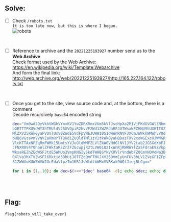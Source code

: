 ## Solve:

- [ ] Check `/robots.txt` <br/>
	`It is too late now, but this is where I begun.`
	<br/>
	![robots](https://user-images.githubusercontent.com/93029180/210171042-e723014c-26ad-427f-89cf-64469edc0c7e.png)


<br/>

- [ ] Reference to archive and the `20221225193927` number send us to the **Web Archive**<br/>
	Check format used by the Web Archive: https://en.wikipedia.org/wiki/Template:Webarchive <br/>
	And form the final link: http://web.archive.org/web/20221225193927/http://165.227.164.122/robots.txt

<br/>

- [ ] Once you get to the site, view source code and, at the bottom, there is a comment <br/>
	Decode recursively `base64` encoded string
	```bash
	dec="Vm0wd2QyVkhVWGhVYmxKV1YwZDRXRmxVUm5kVlJscHpXa2M1VjFKdGVGWlZNbmhQWVd4S2MxTnNX
	bGRTTTFKUVdWY3hTMUl4V25GVQpiR2hvVFZWd1ZWZFdaRFJUTWsxNFZHNU9hUXBTTUZwVVZtcEti
	MlZXV25KWk0yaFVUVlUxV0ZWdE5VdFpVWEJUWW10S1dWWnRNVFJXCmJWWkhWMWhvV0dKWVVsVlVW
	bHB6VGtaVmVVNVZaRmRrTTBKd1ZUQldTMlJzV2tkWk0yaHBDazFXV2xoWGExcHJWMGRLVmxkc1Zs
	VlcKTTAxNFZqRmFWMk15UmtsYVJuQldWMFZLVlZkWGVHdGlNV1JYV2tab2JGSXdXbFJEYXpGRlVX
	cFNXR0V4Y0haWlZFWktaREZrZFZGcwpjR2tLVW01Q2IxWnRjRWRWYlZaSFdraE9ZVkp0VWxOV01G
	WkxaREZhZEdWSFJtdE5WMUo2VmpKNGIySkdTWHBSYkVKRVlrVndWbFZ0CmVHOVdNa3BaWVVab1Yy
	RXlVa3hXTVZwSFl6Rktjd3BhUjJ0TFZqQmFTMVJXV25OVmEyUnFUV3hLV1ZVeGFIZFpWa3B6VTI1
	S1ZWWXoKUW5WVWJGcEdaVlpzTm1KR1JsWldlbWMxVVRKak9WQlJiejBLCg=="
	
	for i in {1..10}; do dec=$(<<<"$dec" base64 -d); echo $dec; echo; done
	```

<br/><br/>

## Flag:
`flag{robots_will_take_over}`
